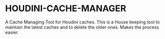 # HOUDINI-CACHE-MANAGER
A Cache Managing Tool for Houdini caches. This is a House keeping tool to maintain the latest caches and to delete the older ones. Makes the process easier.

